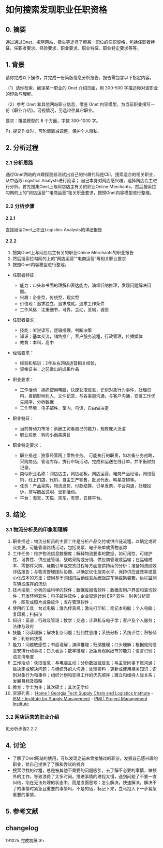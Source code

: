 
# 如何搜索发现职业任职资格

## 0. 摘要
通过通过Onet、招聘网站、猎头等途径了解某一职位的任职资格，包括任职者特征、任职者要求、经验要求、职业要求、职业特征、职业特定要求等等。

## 1. 背景
请你完成以下操作，并完成一份简版信息分析报告，报告需包含以下指定内容。

（1）请你检索、阅读某一职业的 Onet 介绍页面，用 300-500 字描述你对该职业的印象与理解。

（2）参考 Onet 和其他网站职业信息，借鉴 Onet 内容模型，为当前职业撰写一份《职业介绍》。可视情况，另选过往其它职业。

要求：覆盖模型的 8 个方面，字数 300-1000 字。

Ps. 提交作业时，可酌情删减调整，保护个人隐私。

## 2. 分析过程
### 2.1 分析思路
通过Onet网站的兴趣探测器测试出自己的兴趣代码是CEI，搜索适合的相关职业，从中选取Logistics Analysts进行阅读；
自己本身对网店感兴趣，选择网店店主进行分析。首先搜集Onet上与网店店主有关的职业Online Merchants，然后搜索拉勾网的上的“网店运营”“电商运营”相关职业要求，按照Onet内容模型进行整理。

### 2.2 分析步骤
#### 2.2.1 
直接阅读Onet上职业Logistics Analysts的详细报告

#### 2.2.2 
1. 搜集Onet上与网店店主有关的职业Online Merchants的职业报告
2. 然后搜索拉勾网的上的“网店运营”“电商运营”等相关职业要求
3. 按照Onet内容模型进行整理。

- 任职者特征：
    - 能力：口头和书面的理解和表达能力，演绎归纳推理，发现问题解决问题。
    - 兴趣：企业型，传统型，现实型
    - 价值观：追求独立，追求成就，追求工作条件
    - 工作风格：注重细节，可靠，主动，坚韧，诚信

- 任职者要求：
    - 技能：听说读写，逻辑推理，判断决策
    - 知识：基本交流，销售推广，客户服务流程，行政管理，传播媒体
    - 教育：本科，高中

- 经验要求：
    - 经验和培训：2年左右网店运营相关经验，
    - 资格证书：之前做出的成果作品

- 职业要求：
    - 工作活动：熟练使用电脑，快速获取信息，识别对象行为事件，处理资料，推销影响别人，文件记录，与各渠道沟通，与客户沟通，安排工作优先顺序，分析数据
    - 工作环境：电子邮件，室内，电话，自由做决定

- 职业特征：
    - 当前劳动力市场：薪酬工资看自己的能力，规模庞大泛滥
    - 职业前景：转向小而美类目

- 职业特定要求：
    - 职业描述：独家经营网上零售业务。 可能执行的职责，如准备业务战略，采购商品，管理库存，执行市场活动，完成和运送在线订单，并平衡财务记录。
    - 类似职业名称：网店店主，网店老板，网店运营，电商产品经理，网络营销，线上门店，代销，自主生产销售，批发代表，明星店铺等。
    - 任务：产品采购，物流发货，付款结算，订单发票，平台沟通，处理投诉，撰写商品说明，营销活动。
    - 平台：淘宝，天猫，京东，有赞，自建平台。

## 3. 结论
### 3.1 物流分析员的印象和理解
1. 职业描述：物流分析员的主要工作是分析产品交付或供应链流程，以确定或建议变更。可能管理路线活动，包括发票、电子账单或货物追踪
2. 工作任务：维护物流信息数据库；解释物流要素的数据，如可用性、可维护性、可靠性、供应链管理、战略采购或分销、供应商管理或运输；在运输成本、零部件采购、延期订单或交货过程等方面提供持续的分析；准备物流绩效评估报告；与物流管理团队协商，以确定优化服务水平、保持供应链效率或最小化成本的方法；使用基于网络的后勤信息系统跟踪车辆或集装箱，远程监测车辆或库存的流动
3. 技术技能：分析的或科学的软件；数据库报告软件；数据库用户界面和查询软件；开发环境软件；电子邮件软件；企业资源计划 ERP 软件；财务分析软件；图形或照片成像软件；库存管理软件；
4. 使用的工具：台式电脑；激光传真机；激光打印机；笔记本电脑；个人电脑；复印机；扫描仪
5. 知识：英语；行政及管理；数学；交通；计算机与电子学；客户及个人服务；法律与政府
6. 技能：阅读理解；解决复杂问题；批判性思维；系统分析；系统评估；积极倾听；判断和决策
7. 能力：问题敏感性；书面理解；演绎推理；归纳推理；口头理解；根据规则信息安排行动事项；口头表达；数学推理；近距离观察细节的能力；语言识别；语言清晰度
8. 工作活动：获取信息；与电脑互动；分析数据或信息；与主管同事下属沟通；做决定或解决问题；与组织外的人沟通；处理资料；更新或使用相关知识；识别对象行为和事件；组织计划和安排工作的优先顺序；建立和维持人际关系；发展目标及策略
9. 教育：学士为主；其次硕士；其次无学位
10. 资源列表： [Home | Georgia Tech Supply Chain and Logistics Institute](https://www.scl.gatech.edu/) - [ISM - Institute for Supply Management](https://www.instituteforsupplymanagement.org/index.cfm?SSO=1) - [PMI | Project Management Institute](https://www.pmi.org/)

### 3.2 网店运营的职业介绍
见分析步骤2.2.2

## 4. 讨论
- 了解了Onet网站的使用，可以发现之前未曾接触过的职业，发掘自己感兴趣的职业，给自己提供了了解和尝试的机会
- 搜索寻找的过程，总是被其他不重要的问题吸引，去了解不必要的事情，做额外的工作，导致浪费了太多时间。推进事情的进程太慢，遇到问题了不要一直纠结，陷在无法处理的状态中，而是直面思考：怎么解决，快速解决，解决不了的事情时紧急且重要的事情吗，不是的话，标记下来，立马投入下一步紧急重要的事情。

## 5. 参考文献

## changelog
191025 完成初稿 3h

